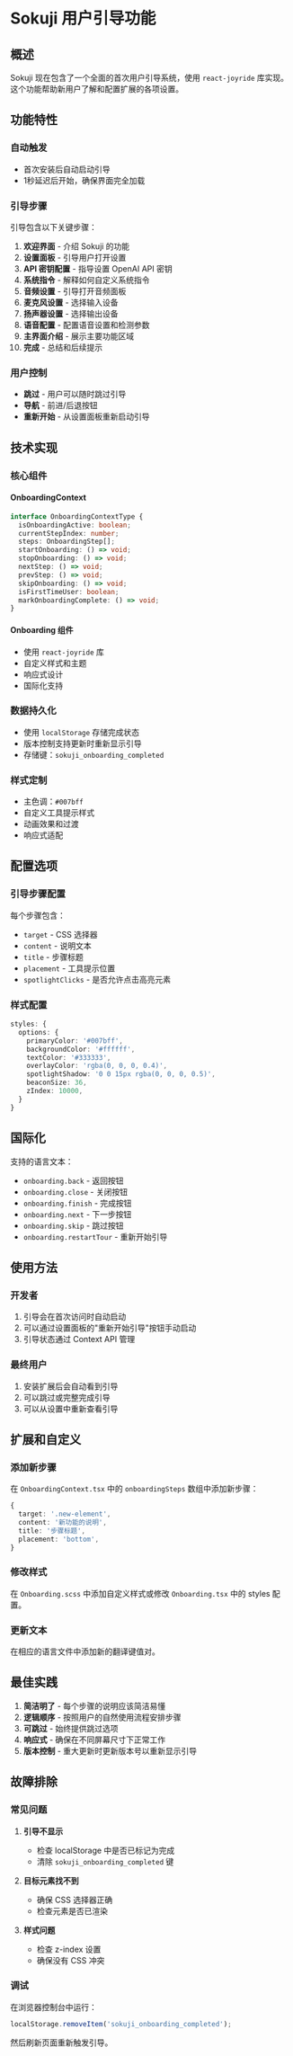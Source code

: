 # Sokuji 用户引导功能

## 概述

Sokuji 现在包含了一个全面的首次用户引导系统，使用 `react-joyride` 库实现。这个功能帮助新用户了解和配置扩展的各项设置。

## 功能特性

### 自动触发
- 首次安装后自动启动引导
- 1秒延迟后开始，确保界面完全加载

### 引导步骤

引导包含以下关键步骤：

1. **欢迎界面** - 介绍 Sokuji 的功能
2. **设置面板** - 引导用户打开设置
3. **API 密钥配置** - 指导设置 OpenAI API 密钥
4. **系统指令** - 解释如何自定义系统指令
5. **音频设置** - 引导打开音频面板
6. **麦克风设置** - 选择输入设备
7. **扬声器设置** - 选择输出设备
8. **语音配置** - 配置语音设置和检测参数
9. **主界面介绍** - 展示主要功能区域
10. **完成** - 总结和后续提示

### 用户控制
- **跳过** - 用户可以随时跳过引导
- **导航** - 前进/后退按钮
- **重新开始** - 从设置面板重新启动引导

## 技术实现

### 核心组件

#### OnboardingContext
```typescript
interface OnboardingContextType {
  isOnboardingActive: boolean;
  currentStepIndex: number;
  steps: OnboardingStep[];
  startOnboarding: () => void;
  stopOnboarding: () => void;
  nextStep: () => void;
  prevStep: () => void;
  skipOnboarding: () => void;
  isFirstTimeUser: boolean;
  markOnboardingComplete: () => void;
}
```

#### Onboarding 组件
- 使用 `react-joyride` 库
- 自定义样式和主题
- 响应式设计
- 国际化支持

### 数据持久化
- 使用 `localStorage` 存储完成状态
- 版本控制支持更新时重新显示引导
- 存储键：`sokuji_onboarding_completed`

### 样式定制
- 主色调：`#007bff`
- 自定义工具提示样式
- 动画效果和过渡
- 响应式适配

## 配置选项

### 引导步骤配置
每个步骤包含：
- `target` - CSS 选择器
- `content` - 说明文本
- `title` - 步骤标题
- `placement` - 工具提示位置
- `spotlightClicks` - 是否允许点击高亮元素

### 样式配置
```typescript
styles: {
  options: {
    primaryColor: '#007bff',
    backgroundColor: '#ffffff',
    textColor: '#333333',
    overlayColor: 'rgba(0, 0, 0, 0.4)',
    spotlightShadow: '0 0 15px rgba(0, 0, 0, 0.5)',
    beaconSize: 36,
    zIndex: 10000,
  }
}
```

## 国际化

支持的语言文本：
- `onboarding.back` - 返回按钮
- `onboarding.close` - 关闭按钮
- `onboarding.finish` - 完成按钮
- `onboarding.next` - 下一步按钮
- `onboarding.skip` - 跳过按钮
- `onboarding.restartTour` - 重新开始引导

## 使用方法

### 开发者
1. 引导会在首次访问时自动启动
2. 可以通过设置面板的"重新开始引导"按钮手动启动
3. 引导状态通过 Context API 管理

### 最终用户
1. 安装扩展后会自动看到引导
2. 可以跳过或完整完成引导
3. 可以从设置中重新查看引导

## 扩展和自定义

### 添加新步骤
在 `OnboardingContext.tsx` 中的 `onboardingSteps` 数组中添加新步骤：

```typescript
{
  target: '.new-element',
  content: '新功能的说明',
  title: '步骤标题',
  placement: 'bottom',
}
```

### 修改样式
在 `Onboarding.scss` 中添加自定义样式或修改 `Onboarding.tsx` 中的 styles 配置。

### 更新文本
在相应的语言文件中添加新的翻译键值对。

## 最佳实践

1. **简洁明了** - 每个步骤的说明应该简洁易懂
2. **逻辑顺序** - 按照用户的自然使用流程安排步骤
3. **可跳过** - 始终提供跳过选项
4. **响应式** - 确保在不同屏幕尺寸下正常工作
5. **版本控制** - 重大更新时更新版本号以重新显示引导

## 故障排除

### 常见问题

1. **引导不显示**
   - 检查 localStorage 中是否已标记为完成
   - 清除 `sokuji_onboarding_completed` 键

2. **目标元素找不到**
   - 确保 CSS 选择器正确
   - 检查元素是否已渲染

3. **样式问题**
   - 检查 z-index 设置
   - 确保没有 CSS 冲突

### 调试
在浏览器控制台中运行：
```javascript
localStorage.removeItem('sokuji_onboarding_completed');
```
然后刷新页面重新触发引导。 